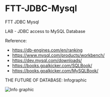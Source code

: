 # FTT-JDBC-Mysql
FTT JDBC Mysql

LAB - JDBC access to MySQL Database

Reference: 

- https://db-engines.com/en/ranking
- https://www.mysql.com/products/workbench/
- https://dev.mysql.com/downloads/
- https://books.goalkicker.com/SQLBook/
- https://books.goalkicker.com/MySQLBook/

THE FUTURE OF DATABASE: Infographic

![Info graphic](https://i.pinimg.com/564x/f8/d9/0e/f8d90e0db0cd236dba9bbec7ce7772a2.jpg)
